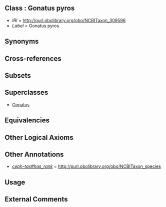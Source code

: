 
## Class : Gonatus pyros

 * *IRI* = http://purl.obolibrary.org/obo/NCBITaxon_309596
 * *Label* = Gonatus pyros

## Synonyms


## Cross-references


## Subsets


## Superclasses

 * [Gonatus](../../NCBITaxon/11/NCBITaxon_61711.md)

## Equivalencies


## Other Logical Axioms


## Other Annotations

 * *[ceph-tax#has_rank](../../ceph-tax#has/nk/ceph-tax#has_rank.md)* = http://purl.obolibrary.org/obo/NCBITaxon_species

## Usage


## External Comments

